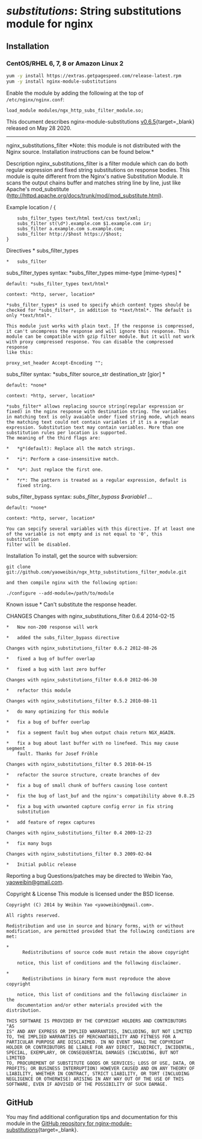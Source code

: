 # _substitutions_: String substitutions module for nginx


## Installation

### CentOS/RHEL 6, 7, 8 or Amazon Linux 2

```bash
yum -y install https://extras.getpagespeed.com/release-latest.rpm
yum -y install nginx-module-substitutions
```

Enable the module by adding the following at the top of `/etc/nginx/nginx.conf`:

```nginx
load_module modules/ngx_http_subs_filter_module.so;
```


This document describes nginx-module-substitutions [v0.6.5](https://github.com/dvershinin/ngx_http_substitutions_filter_module/releases/tag/v0.6.5){target=_blank} 
released on May 28 2020.
    
<hr />
nginx_substitutions_filter
    *Note: this module is not distributed with the Nginx source.
    Installation instructions can be found below.*

  Description
    nginx_substitutions_filter is a filter module which can do both regular
    expression and fixed string substitutions on response bodies. This
    module is quite different from the Nginx's native Substitution Module.
    It scans the output chains buffer and matches string line by line, just
    like Apache's mod_substitute
    (<http://httpd.apache.org/docs/trunk/mod/mod_substitute.html>).

  Example
    location / {

        subs_filter_types text/html text/css text/xml;
        subs_filter st(\d*).example.com $1.example.com ir;
        subs_filter a.example.com s.example.com;
        subs_filter http://$host https://$host;
    }

  Directives
    *   subs_filter_types

    *   subs_filter

   subs_filter_types
    syntax: *subs_filter_types mime-type [mime-types] *

    default: *subs_filter_types text/html*

    context: *http, server, location*

    *subs_filter_types* is used to specify which content types should be
    checked for *subs_filter*, in addition to *text/html*. The default is
    only *text/html*.

    This module just works with plain text. If the response is compressed,
    it can't uncompress the response and will ignore this response. This
    module can be compatible with gzip filter module. But it will not work
    with proxy compressed response. You can disable the compressed response
    like this:

    proxy_set_header Accept-Encoding "";

   subs_filter
    syntax: *subs_filter source_str destination_str [gior] *

    default: *none*

    context: *http, server, location*

    *subs_filter* allows replacing source string(regular expression or
    fixed) in the nginx response with destination string. The variables 
    in matching text is only avaiable under fixed string mode, which means 
    the matching text could not contain variables if it is a regular 
    expression. Substitution text may contain variables. More than one 
    substitution rules per location is supported. 
    The meaning of the third flags are:

    *   *g*(default): Replace all the match strings.

    *   *i*: Perform a case-insensitive match.

    *   *o*: Just replace the first one.

    *   *r*: The pattern is treated as a regular expression, default is
        fixed string.

   subs_filter_bypass
    syntax: *subs_filter_bypass $variable1 ...*

    default: *none*

    context: *http, server, location*

    You can sepcify several variables with this directive. If at least one
    of the variable is not empty and is not equal to '0', this substitution
    filter will be disabled.

  Installation
    To install, get the source with subversion:

    git clone
    git://github.com/yaoweibin/ngx_http_substitutions_filter_module.git

    and then compile nginx with the following option:

    ./configure --add-module=/path/to/module

  Known issue
    *   Can't substitute the response header.

  CHANGES
    Changes with nginx_substitutions_filter 0.6.4 2014-02-15

    *   Now non-200 response will work

    *   added the subs_filter_bypass directive

    Changes with nginx_substitutions_filter 0.6.2 2012-08-26

    *   fixed a bug of buffer overlap

    *   fixed a bug with last zero buffer

    Changes with nginx_substitutions_filter 0.6.0 2012-06-30

    *   refactor this module

    Changes with nginx_substitutions_filter 0.5.2 2010-08-11

    *   do many optimizing for this module

    *   fix a bug of buffer overlap

    *   fix a segment fault bug when output chain return NGX_AGAIN.

    *   fix a bug about last buffer with no linefeed. This may cause segment
        fault. Thanks for Josef Fröhle

    Changes with nginx_substitutions_filter 0.5 2010-04-15

    *   refactor the source structure, create branches of dev

    *   fix a bug of small chunk of buffers causing lose content

    *   fix the bug of last_buf and the nginx's compatibility above 0.8.25

    *   fix a bug with unwanted capture config error in fix string
        substitution

    *   add feature of regex captures

    Changes with nginx_substitutions_filter 0.4 2009-12-23

    *   fix many bugs

    Changes with nginx_substitutions_filter 0.3 2009-02-04

    *   Initial public release

  Reporting a bug
    Questions/patches may be directed to Weibin Yao, yaoweibin@gmail.com.

  Copyright & License
    This module is licensed under the BSD license.

    Copyright (C) 2014 by Weibin Yao <yaoweibin@gmail.com>.

    All rights reserved.

    Redistribution and use in source and binary forms, with or without
    modification, are permitted provided that the following conditions are
    met:

    *
          Redistributions of source code must retain the above copyright

        notice, this list of conditions and the following disclaimer.

    *
          Redistributions in binary form must reproduce the above copyright

        notice, this list of conditions and the following disclaimer in the
        documentation and/or other materials provided with the distribution.

    THIS SOFTWARE IS PROVIDED BY THE COPYRIGHT HOLDERS AND CONTRIBUTORS "AS
    IS" AND ANY EXPRESS OR IMPLIED WARRANTIES, INCLUDING, BUT NOT LIMITED
    TO, THE IMPLIED WARRANTIES OF MERCHANTABILITY AND FITNESS FOR A
    PARTICULAR PURPOSE ARE DISCLAIMED. IN NO EVENT SHALL THE COPYRIGHT
    HOLDER OR CONTRIBUTORS BE LIABLE FOR ANY DIRECT, INDIRECT, INCIDENTAL,
    SPECIAL, EXEMPLARY, OR CONSEQUENTIAL DAMAGES (INCLUDING, BUT NOT LIMITED
    TO, PROCUREMENT OF SUBSTITUTE GOODS OR SERVICES; LOSS OF USE, DATA, OR
    PROFITS; OR BUSINESS INTERRUPTION) HOWEVER CAUSED AND ON ANY THEORY OF
    LIABILITY, WHETHER IN CONTRACT, STRICT LIABILITY, OR TORT (INCLUDING
    NEGLIGENCE OR OTHERWISE) ARISING IN ANY WAY OUT OF THE USE OF THIS
    SOFTWARE, EVEN IF ADVISED OF THE POSSIBILITY OF SUCH DAMAGE.

## GitHub

You may find additional configuration tips and documentation for this module in the [GitHub repository for 
nginx-module-substitutions](https://github.com/dvershinin/ngx_http_substitutions_filter_module){target=_blank}.